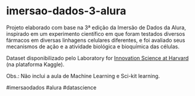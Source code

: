 # imersao-dados-3-alura

Projeto elaborado com base na 3ª edição da Imersão de Dados da Alura, inspirado em um experimento científico em que foram testados diversos fármacos em diversas linhagens celulares diferentes, e foi avaliado seus mecanismos de ação e a atividade biológica e bioquímica das células. 

Dataset disponibilizado pelo Laboratory for [Innovation Science at Harvard](https://www.kaggle.com/c/lish-moa) (na plataforma Kaggle).

Obs.: Não inclui a aula de Machine Learning e Sci-kit learning.

#imersaodados #alura #datascience
